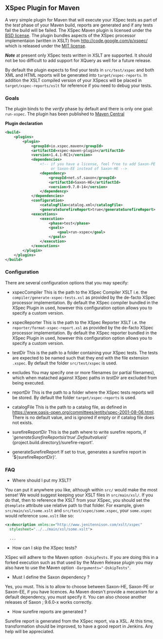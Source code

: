 ## XSpec Plugin for Maven

A very simple plugin for Maven that will execute your XSpec tests as part of the *test* phase of your Maven build, reports are generated and if any tests fail the build will be failed.
The XSpec Maven plugin is licensed under the [BSD license](http://opensource.org/licenses/BSD-3-Clause). The plugin bundles aspects of the XSpec processor implementaion (written in XSLT) from http://code.google.com/p/xspec/ which is released under the [MIT license](http://opensource.org/licenses/MIT). 

***Note*** at present only XSpec tests written in XSLT are supported. It should not be too difficult to add support for XQuery as well for a future release.

By default the plugin expects to find your tests in `src/test/xspec` and both XML and HTML reports will be generated into `target/xspec-reports`. In addition the XSLT compiled version of your XSpecs will be placed in `target/xspec-reports/xslt` for reference if you need to debug your tests.


### Goals

The plugin binds to the *verify* phase by default and there is only one goal: `run-xspec`.
The plugin has been published to [Maven Central](http://search.maven.org/#search%7Cga%7C1%7Ca%3A%22xspec-maven-plugin%22)

__Plugin declaration__
```xml
<build>
	<plugins>
		<plugin>
			<groupId>io.xspec.maven</groupId>
			<artifactId>xspec-maven-plugin</artifactId>
			<version>1.4.1-RC1</version>
			<dependencies>
				<!-- if you have a license, feel free to add Saxon-PE
					 or Saxon-EE instead of Saxon-HE -->
				<dependency>
					<groupId>net.sf.saxon</groupId>
					<artifactId>Saxon-HE</artifactId>
					<version>9.7.0-14</version>
				</dependency>
			</dependencies>
			<configuration>
				<catalogFile>catalog.xml</catalogFile>
				<generateSurefireReport>true</generateSurefireReport>
			<executions>
				<execution>
					<phase>test</phase>
					<goals>
						<goal>run-xspec</goal>
					</goals>
				</execution>
			</executions>
		</plugin>
	</plugins>
</build>
```

### Configuration

There are several configuration options that you may specify:

* xspecCompiler
This is the path to the XSpec Compiler XSLT i.e. the `compiler/generate-xspec-tests.xsl` as provided by the de-facto XSpec processor implementation.
By default the XSpec compiler bundled in the XSpec Plugin in used, however this configuration option allows you to specify a custom version.

* xspecReporter
This is the path to the XSpec Reporter XSLT i.e. the `reporter/format-xspec-report.xsl` as provided by the de-facto XSpec processor implementation.
By default the XSpec reporter bundled in the XSpec Plugin in used, however this configuration option allows you to specify a custom version.

* testDir
This is the path to a folder containing your XSpec tests. The tests are expected to be named such that they end with the file extension `.xspec`.
By default the folder `src/test/xspec` is used.

* excludes
You may specify one or more filenames (or partial filenames), which when matached against XSpec paths in *testDir* are excluded from being executed.

* reportDir
This is the path to a folder where the XSpec tests reports will be stored.
By default the folder `target/xspec-reports` is used.

* catalogFile
This is the path to a catalog file, as defined in https://www.oasis-open.org/committees/entity/spec-2001-08-06.html. There is no default value, and is ignored if empty or if catalog file does not exists.

* surefireReportDir
This is the path where to write surefire reports, if '${generateSurefireReports} is 'true'. Default value is '${project.build.directory}/surefire-report'.

* generateSurefireReport
If set to true, generates a surefire report in '${surefireReportDir}'.


### FAQ
* Where should I put my XSLT?

You can put it anywhere you like, although within `src/` would make the most sense! We would suggest keeping your XSLT files in `src/main/xsl/`. If you do that, then to reference the XSLT from your XSpec, you should set the `@template` attribute use relative path to that folder. For example, given `src/main/xsl/some.xslt` and `src/test/xspec/some.xspec`, your `some.xspec` would reference `some.xslt` like so:

```xml
<x:description xmlns:x="http://www.jenitennison.com/xslt/xspec"
  stylesheet="../../main/xsl/some.xslt">
  
  ...
```

* How can I skip the XSpec tests?

XSpec will adhere to the Maven option `-DskipTests`.
If you are doing this in a forked execution such as that used by the Maven Release plugin you may also have to use the Maven option `-Darguments="-DskipTests"`.

* Must I define the Saxon dependency ?

Yes, you must. This is to allow to choose between Saxon-HE, Saxon-PE or Saxon-EE, if you have licences. As Maven doesn't provide a mecanism for a default dependency, you must specify it. You can also choose another releases of Saxon ; 9.6.0-x works correctly.

* How surefire reports are generated ?

Surefire report is generated from the XSpec report, via a XSL. At this time, transformation should be improved, to have a good report in Jenkins. Any help will be appreciated.
